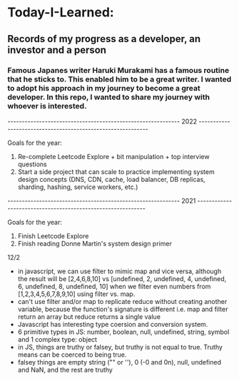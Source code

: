 # Today-I-Learned: 
## Records of my progress as a developer, an investor and a person
### Famous Japanes writer Haruki Murakami has a famous routine that he sticks to. This enabled him to be a great writer. I wanted to adopt his approach in my journey to become a great developer. In this repo, I wanted to share my journey with whoever is interested.

------------------------------------------------------------ 2022 ------------------------------------------------------------

Goals for the year:
1) Re-complete Leetcode Explore + bit manipulation + top interview questions
2) Start a side project that can scale to practice implementing system design concepts (DNS, CDN, cache, load balancer, DB replicas, sharding, hashing, service workers, etc.)

------------------------------------------------------------ 2021 ------------------------------------------------------------

Goals for the year:
1) Finish Leetcode Explore
2) Finish reading Donne Martin's system design primer


12/2
- in javascript, we can use filter to mimic map and vice versa, although the result will be [2,4,6,8,10] vs [undefined, 2, undefined, 4, undefined, 6, undefined, 8, undefined, 10] when we filter even numbers from [1,2,3,4,5,6,7,8,9,10] using filter vs. map.
- can't use filter and/or map to replicate reduce without creating another variable, because the function's signature is different i.e. map and filter return an array but reduce returns a single value
- Javascript has interesting type coersion and conversion system.
- 6 primitive types in JS: number, boolean, null, undefined, string, symbol and 1 complex type: object
- in JS, things are truthy or falsey, but truthy is not equal to true. Truthy means can be coerced to being true.
- falsey things are empty string ("" or ''), 0 (-0 and 0n), null, undefined and NaN, and the rest are truthy
